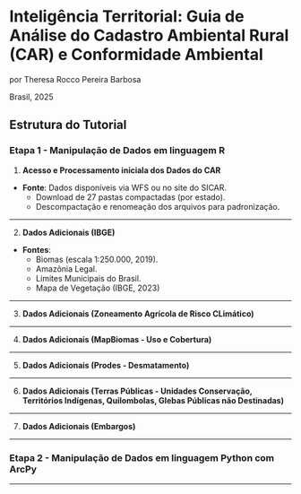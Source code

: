 # Inteligência Territorial: Guia de Análise do Cadastro Ambiental Rural (CAR) e Conformidade Ambiental
por Theresa Rocco Pereira Barbosa

Brasil, 2025

## **Estrutura do Tutorial**

### **Etapa 1 - Manipulação de Dados em linguagem R**

1. **Acesso e Processamento iniciala dos Dados do CAR**
- **Fonte**: Dados disponíveis via WFS ou no site do SICAR.
  - Download de 27 pastas compactadas (por estado).
  - Descompactação e renomeação dos arquivos para padronização.

---

2. **Dados Adicionais (IBGE)**
- **Fontes**:
  - Biomas (escala 1:250.000, 2019).
  - Amazônia Legal.
  - Limites Municipais do Brasil.
  - Mapa de Vegetação (IBGE, 2023)

---

3. **Dados Adicionais (Zoneamento Agrícola de Risco CLimático)**
 
---

4. **Dados Adicionais (MapBiomas - Uso e Cobertura)**
 
---

5. **Dados Adicionais (Prodes - Desmatamento)**
 
---

6. **Dados Adicionais (Terras Públicas - Unidades Conservação, Territórios Indígenas, Quilombolas, Glebas Públicas não Destinadas)**
 
---

7. **Dados Adicionais (Embargos)**
 
---

### **Etapa 2 - Manipulação de Dados em linguagem Python com ArcPy**


---





